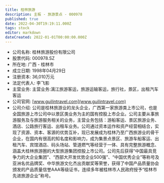 ```yaml
---
title: 桂林旅游
description: 主板 - 旅游景点 - 000978
published: true
date: 2022-04-30T19:19:11.000Z
tags: stock
editor: markdown
dateCreated: 2022-01-01T00:00:00.000Z
---
```


- 公司名称: 桂林旅游股份有限公司
- 股票代码: 000978.SZ
- 所在地: 广西 - 桂林市
- 成立日期: 1998年04月29日
- 注册资本: 36,010万元
- 法定代表人: 李飞影
- 主营业务: 主营业务:漓江旅游客运，旅游运输客运，旅行社，景区，出租汽车客运
- 公司官网: [www.guilintravel.com](www.guilintravel.com)
- 公司介绍: 公司是桂林旅游业的龙头企业，广西第一家旅游类上市公司，也是全国旅游上市公司中以景区类业务为主的国有控股上市企业。公司主要从事旅游服务及与旅游服务相关的业务，主营业务包括：游船客运、景区旅游业务、酒店、公路旅行客运、出租车业务。公司通过资本运作和资产经营相结合，实现了资源、资本、客源的优势互补，现已发展成为桂林乃至广西旅游业的骨干企业，在国内有很高的知名度和影响力，成为集景点景区、旅游车船客运、出租汽车、宾馆酒店、码头场站、管道燃气等经营于一体、具有完整旅游概念、涵盖大桂林旅游圈的大型旅游集团控股上市公司。公司先后获得“中国最具竞争力的大企业集团”、“西部大开发优势企业500强”、“中国优秀企业”等称号及亚洲名优品牌奖、中华旅游文化杰出贡献奖等荣誉，获得了中国产品质量协会颁发的产品质量信誉AAA等级证书，连续多年被桂林市人民政府授予“桂林市先进旅游企业”称号。


